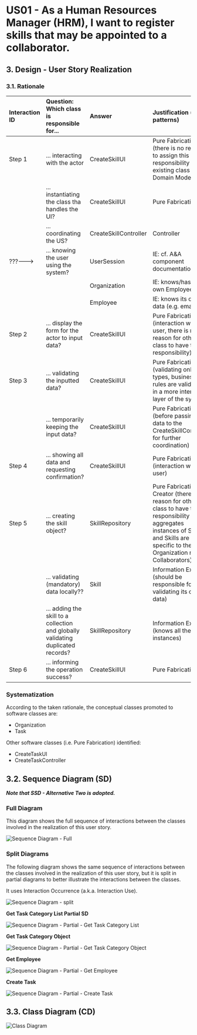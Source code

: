 # US01 - As a Human Resources Manager (HRM), I want to register skills that may be appointed to a collaborator.

## 3. Design - User Story Realization 

### 3.1. Rationale



| Interaction ID | Question: Which class is responsible for...                                      | Answer                | Justification (with patterns)                                                                                                                                                                       |
|:---------------|:---------------------------------------------------------------------------------|:----------------------|:----------------------------------------------------------------------------------------------------------------------------------------------------------------------------------------------------|
| Step 1         | ... interacting with the actor                                                   | CreateSkillUI         | Pure Fabrication (there is no reason to assign this responsibility to any existing class in the Domain Model)                                                                                       |
|                | ... instantiating the class tha handles the UI?                                  | CreateSkillUI         | Pure Fabrication                                                                                                                                                                                    |
|                | ... coordinating the US?                                                         | CreateSkillController | Controller                                                                                                                                                                                          |
| ???--->        | ... knowing the user using the system?                                           | UserSession           | IE: cf. A&A component documentation.                                                                                                                                                                |
|                |                                                                                  | Organization          | IE: knows/has its own Employees                                                                                                                                                                     |
|                |                                                                                  | Employee              | IE: knows its own data (e.g. email)                                                                                                                                                                 |
| Step 2         | ... display the form for the actor to input data?                                | CreateSkillUI         | Pure Fabrication (interaction with the user, there is no reason for other class to have this responsibility)                                                                                        |
| Step 3         | ... validating the inputted data?                                                | CreateSkillUI         | Pure Fabrication (validating only data types, business rules are validated in a more internal layer of the system)                                                                                  |
|                | ... temporarily keeping the input data?                                          | CreateSkillUI         | Pure Fabrication (before passing the data to the CreateSkillController for further coordination)                                                                                                    |
| Step 4         | ... showing all data and requesting confirmation?                                | CreateSkillUI         | Pure Fabrication (interaction with the user)                                                                                                                                                        |
| Step 5         | ... creating the skill object?                                                   | SkillRepository       | Pure Fabrication / Creator (there is no reason for other class to have this responsibility / aggregates instances of Skills, and Skills are not specific to the Organization nor the Collaborators) |
|                | ... validating (mandatory) data locally??                                        | Skill                 | Information Expert (should be responsible for validating its own data)                                                                                                                              |
|                | ... adding the skill to a collection and globally validating duplicated records? | SkillRepository       | Information Expert (knows all the Skill instances)                                                                                                                                                  |
| Step 6         | ... informing the operation success?                                             | CreateSkillUI         | Pure Fabrication                                                                                                                                                                                    |              

### Systematization ##

According to the taken rationale, the conceptual classes promoted to software classes are: 

* Organization
* Task

Other software classes (i.e. Pure Fabrication) identified: 

* CreateTaskUI  
* CreateTaskController


## 3.2. Sequence Diagram (SD)

_**Note that SSD - Alternative Two is adopted.**_

### Full Diagram

This diagram shows the full sequence of interactions between the classes involved in the realization of this user story.

![Sequence Diagram - Full](svg/us01-sequence-diagram-full.svg)

### Split Diagrams

The following diagram shows the same sequence of interactions between the classes involved in the realization of this user story, but it is split in partial diagrams to better illustrate the interactions between the classes.

It uses Interaction Occurrence (a.k.a. Interaction Use).

![Sequence Diagram - split](svg/us006-sequence-diagram-split.svg)

**Get Task Category List Partial SD**

![Sequence Diagram - Partial - Get Task Category List](svg/us006-sequence-diagram-partial-get-task-category-list.svg)

**Get Task Category Object**

![Sequence Diagram - Partial - Get Task Category Object](svg/us006-sequence-diagram-partial-get-task-category.svg)

**Get Employee**

![Sequence Diagram - Partial - Get Employee](svg/us006-sequence-diagram-partial-get-employee.svg)

**Create Task**

![Sequence Diagram - Partial - Create Task](svg/us006-sequence-diagram-partial-create-task.svg)

## 3.3. Class Diagram (CD)

![Class Diagram](svg/us01-class-diagram.svg)